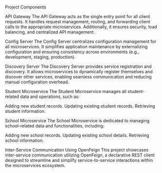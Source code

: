 Project Components

API Gateway
The API Gateway acts as the single entry point for all client requests. It handles request management, routing, and forwarding client calls to the appropriate microservices. Additionally, it ensures security, load balancing, and centralized API management.

Config Server
The Config Server centralizes configuration management for all microservices. It simplifies application maintenance by externalizing configuration and ensuring consistency across environments (e.g., development, staging, production).

Discovery Server
The Discovery Server provides service registration and discovery. It allows microservices to dynamically register themselves and discover other services, enabling seamless communication and reducing manual configuration overhead.

Student Microservice
The Student Microservice manages all student-related data and operations, such as:

Adding new student records.
Updating existing student records.
Retrieving student information.

School Microservice
The School Microservice is dedicated to managing school-related data and functionalities, including:

Adding new school records.
Updating existing school details.
Retrieving school information.

Inter-Service Communication Using OpenFeign
This project showcases inter-service communication utilizing OpenFeign, a declarative REST client designed to streamline and simplify service-to-service interactions within the microservices ecosystem. 
